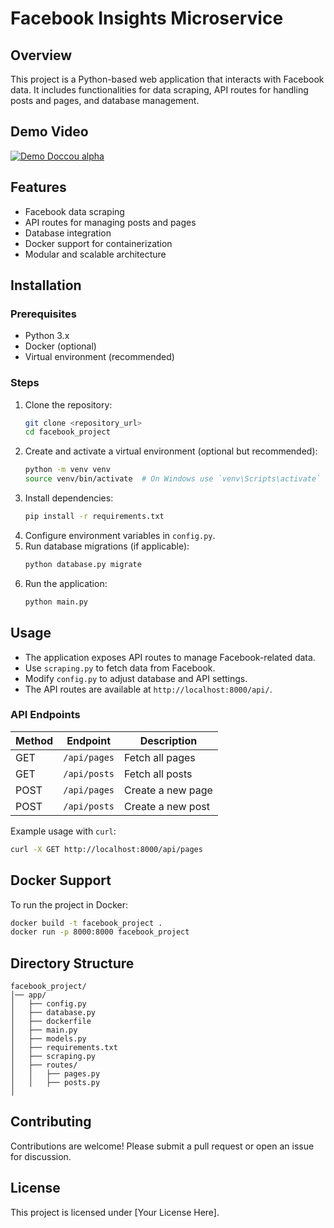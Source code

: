 # Facebook Insights Microservice

## Overview
This project is a Python-based web application that interacts with Facebook data. It includes functionalities for data scraping, API routes for handling posts and pages, and database management.

## Demo Video
[![Demo Doccou alpha](https://raw.githubusercontent.com/jadonanshikaaa/Facebook-Insights-Microservice/refs/heads/main/demoVideo.gif)](https://www.youtube.com/watch?v=ek1j272iAmc)

## Features
- Facebook data scraping
- API routes for managing posts and pages
- Database integration
- Docker support for containerization
- Modular and scalable architecture

## Installation

### Prerequisites
- Python 3.x
- Docker (optional)
- Virtual environment (recommended)

### Steps
1. Clone the repository:
   ```sh
   git clone <repository_url>
   cd facebook_project
   ```
2. Create and activate a virtual environment (optional but recommended):
   ```sh
   python -m venv venv
   source venv/bin/activate  # On Windows use `venv\Scripts\activate`
   ```
3. Install dependencies:
   ```sh
   pip install -r requirements.txt
   ```
4. Configure environment variables in `config.py`.
5. Run database migrations (if applicable):
   ```sh
   python database.py migrate
   ```
6. Run the application:
   ```sh
   python main.py
   ```

## Usage
- The application exposes API routes to manage Facebook-related data.
- Use `scraping.py` to fetch data from Facebook.
- Modify `config.py` to adjust database and API settings.
- The API routes are available at `http://localhost:8000/api/`.

### API Endpoints
| Method | Endpoint          | Description          |
|--------|------------------|----------------------|
| GET    | `/api/pages`     | Fetch all pages     |
| GET    | `/api/posts`     | Fetch all posts     |
| POST   | `/api/pages`     | Create a new page   |
| POST   | `/api/posts`     | Create a new post   |

Example usage with `curl`:
```sh
curl -X GET http://localhost:8000/api/pages
```

## Docker Support
To run the project in Docker:
```sh
docker build -t facebook_project .
docker run -p 8000:8000 facebook_project
```

## Directory Structure
```
facebook_project/
│── app/
│   ├── config.py
│   ├── database.py
│   ├── dockerfile
│   ├── main.py
│   ├── models.py
│   ├── requirements.txt
│   ├── scraping.py
│   ├── routes/
│   │   ├── pages.py
│   │   ├── posts.py
│
```

## Contributing
Contributions are welcome! Please submit a pull request or open an issue for discussion.

## License
This project is licensed under [Your License Here].


